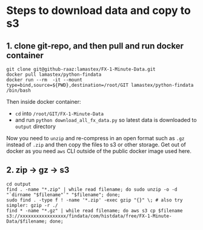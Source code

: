 # Steps to download data and copy to s3

## 1. clone git-repo, and then pull and run docker container

```
git clone git@github-raaz:lamastex/FX-1-Minute-Data.git
docker pull lamastex/python-findata
docker run --rm  -it --mount type=bind,source=${PWD},destination=/root/GIT lamastex/python-findata /bin/bash
```

Then inside docker container:

- `cd` into `/root/GIT/FX-1-Minute-Data`
- and run `python download_all_fx_data.py` so latest data is downloaded to `output` directory

Now you need to `unzip` and re-compress in an open format such as `.gz` instead of `.zip` and then copy the files to s3 or other storage.
Get out of docker as you need `aws` CLI outside of the public docker image used here.

## 2. zip -> gz -> s3

```
cd output
find . -name "*.zip" | while read filename; do sudo unzip -o -d "`dirname "$filename"`" "$filename"; done;
sudo find . -type f ! -name '*.zip' -exec gzip "{}" \; # also try simpler: gzip -r ./
find * -name "*.gz" | while read filename; do aws s3 cp $filename s3://xxxxxxxxxxxxxxxxx/findata/com/histdata/free/FX-1-Minute-Data/$filename; done;
```
